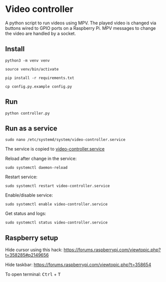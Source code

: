 # Video controller

A python script to run videos using MPV.
The played video is changed via buttons wired to GPIO ports on a Raspberry Pi.
MPV messages to change the video are handled by a socket.

## Install

	python3 -m venv venv

	source venv/bin/activate

	pip install -r requirements.txt

	cp config.py.example config.py

## Run

	python controller.py

## Run as a service

	sudo nano /etc/systemd/system/video-controller.service
	
The service is copied to [video-controller.service](video-controller.service)

Reload after change in the service:

	sudo systemctl daemon-reload
	
Restart service:

	sudo systemctl restart video-controller.service
	
Enable/disable service:

	sudo systemctl enable video-controller.service

Get status and logs:

	sudo systemctl status video-controller.service

## Raspberry setup

Hide cursor using this hack: https://forums.raspberrypi.com/viewtopic.php?t=358285#p2149656

Hide taskbar: https://forums.raspberrypi.com/viewtopic.php?t=358654

To open terminal: <kbd>Ctrl</kbd> + <kbd>T</kbd>
